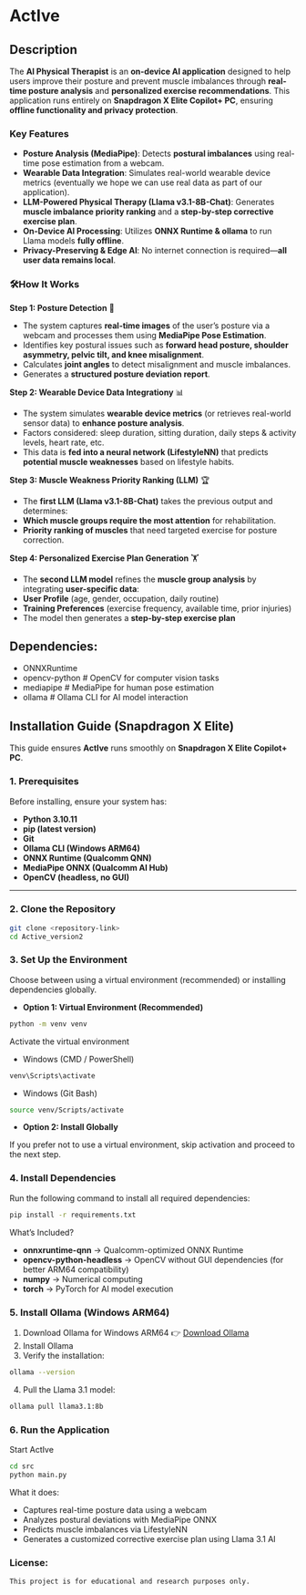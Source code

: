 # ActIve

## Description

The **AI Physical Therapist** is an **on-device AI application** designed to help users improve their posture and prevent muscle imbalances through **real-time posture analysis** and **personalized exercise recommendations**. This application runs entirely on **Snapdragon X Elite Copilot+ PC**, ensuring **offline functionality and privacy protection**.

### Key Features

- **Posture Analysis (MediaPipe)**: Detects **postural imbalances** using real-time pose estimation from a webcam.
- **Wearable Data Integration**: Simulates real-world wearable device metrics (eventually we hope we can use real data as part of our application).
- **LLM-Powered Physical Therapy (Llama v3.1-8B-Chat)**: Generates **muscle imbalance priority ranking** and a **step-by-step corrective exercise plan**.
- **On-Device AI Processing**: Utilizes **ONNX Runtime & ollama** to run Llama models **fully offline**.
- **Privacy-Preserving & Edge AI**: No internet connection is required—**all user data remains local**.

### 🛠How It Works

**Step 1: Posture Detection** 📸

- The system captures **real-time images** of the user’s posture via a webcam and processes them using **MediaPipe Pose Estimation**.
- Identifies key postural issues such as **forward head posture, shoulder asymmetry, pelvic tilt, and knee misalignment**.
- Calculates **joint angles** to detect misalignment and muscle imbalances.
- Generates a **structured posture deviation report**.

**Step 2: Wearable Device Data Integrationy** 📊

- The system simulates **wearable device metrics** (or retrieves real-world sensor data) to **enhance posture analysis**.
- Factors considered: sleep duration, sitting duration, daily steps & activity levels, heart rate, etc.
- This data is **fed into a neural network (LifestyleNN)** that predicts **potential muscle weaknesses** based on lifestyle habits.

**Step 3: Muscle Weakness Priority Ranking (LLM)** 🏆

- The **first LLM (Llama v3.1-8B-Chat)** takes the previous output and determines:
- **Which muscle groups require the most attention** for rehabilitation.
- **Priority ranking of muscles** that need targeted exercise for posture correction.

**Step 4: Personalized Exercise Plan Generation** 🏋️

- The **second LLM model** refines the **muscle group analysis** by integrating **user-specific data**:
- **User Profile** (age, gender, occupation, daily routine)
- **Training Preferences** (exercise frequency, available time, prior injuries)
- The model then generates a **step-by-step exercise plan**

## Dependencies:

- ONNXRuntime
- opencv-python # OpenCV for computer vision tasks
- mediapipe # MediaPipe for human pose estimation
- ollama # Ollama CLI for AI model interaction

## Installation Guide (Snapdragon X Elite)

This guide ensures **ActIve** runs smoothly on **Snapdragon X Elite Copilot+ PC**.

### 1. Prerequisites

Before installing, ensure your system has:

- **Python 3.10.11**
- **pip (latest version)**
- **Git**
- **Ollama CLI (Windows ARM64)**
- **ONNX Runtime (Qualcomm QNN)**
- **MediaPipe ONNX (Qualcomm AI Hub)**
- **OpenCV (headless, no GUI)**

---

### 2. Clone the Repository

```sh
git clone <repository-link>
cd Active_version2
```

### 3. Set Up the Environment

Choose between using a virtual environment (recommended) or installing dependencies globally.

- **Option 1: Virtual Environment (Recommended)**

```sh
python -m venv venv
```

Activate the virtual environment

- Windows (CMD / PowerShell)

```sh
venv\Scripts\activate
```

- Windows (Git Bash)

```sh
source venv/Scripts/activate
```

- **Option 2: Install Globally**

If you prefer not to use a virtual environment, skip activation and proceed to the next step.

### 4. Install Dependencies

Run the following command to install all required dependencies:

```sh
pip install -r requirements.txt
```

What’s Included?

- **onnxruntime-qnn** → Qualcomm-optimized ONNX Runtime
- **opencv-python-headless** → OpenCV without GUI dependencies (for better ARM64 compatibility)
- **numpy** → Numerical computing
- **torch** → PyTorch for AI model execution

### 5. Install Ollama (Windows ARM64)

1. Download Ollama for Windows ARM64
   👉 [Download Ollama](https://ollama.com/)
2. Install Ollama
3. Verify the installation:

```sh
ollama --version
```

4. Pull the Llama 3.1 model:

```sh
ollama pull llama3.1:8b
```

### 6. Run the Application

Start ActIve

```sh
cd src
python main.py
```

What it does:

- Captures real-time posture data using a webcam
- Analyzes postural deviations with MediaPipe ONNX
- Predicts muscle imbalances via LifestyleNN
- Generates a customized corrective exercise plan using Llama 3.1 AI

### License:

    This project is for educational and research purposes only.
